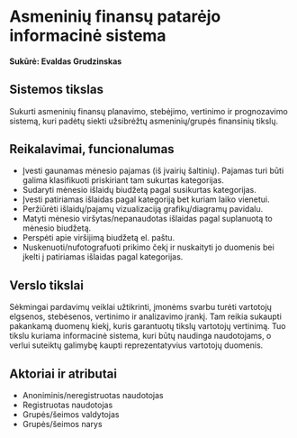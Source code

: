 Asmeninių finansų patarėjo informacinė sistema
===============================================
#### Sukūrė: Evaldas Grudzinskas

## Sistemos tikslas
Sukurti asmeninių finansų planavimo, stebėjimo, vertinimo ir prognozavimo sistemą, 
kuri padėtų siekti užsibrėžtų asmeninių/grupės finansinių tikslų.


## Reikalavimai, funcionalumas
- Įvesti gaunamas mėnesio pajamas (iš įvairių šaltinių). Pajamas turi būti galima klasifikuoti priskiriant tam sukurtas kategorijas.
- Sudaryti mėnesio išlaidų biudžetą pagal susikurtas kategorijas.
- Įvesti patiriamas išlaidas pagal kategoriją bet kuriam laiko vienetui.
- Peržiūrėti išlaidų/pajamų vizualizaciją grafikų/diagramų pavidalu.
- Matyti mėnesio viršytas/nepanaudotas išlaidas pagal suplanuotą to mėnesio biudžetą.
- Perspėti apie viršijimą biudžetą el. paštu.
- Nuskenuoti/nufotografuoti prikimo čekį ir nuskaityti jo duomenis bei įkelti į patiriamas išlaidas pagal kategorijas.

## Verslo tikslai
Sėkmingai pardavimų veiklai užtikrinti, įmonėms svarbu turėti vartotojų elgsenos, stebėsenos, vertinimo ir analizavimo įrankį. Tam reikia sukaupti pakankamą duomenų kiekį, kuris garantuotų tikslų vartotojų vertinimą. Tuo tikslu kuriama informacinė sistema, kuri būtų naudinga naudotojams, o verlui suteiktų galimybę kaupti reprezentatyvius vartotojų duomenis.

## Aktoriai ir atributai
- Anoniminis/neregistruotas naudotojas
- Registruotas naudotojas
- Grupės/šeimos valdytojas
- Grupės/šeimos narys
